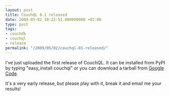```yaml
---
layout: post
title: CouchQL 0.1 released
date: 2009-05-02 10:22:51.000000000 +01:00
type: post
tags:
- couchdb
- couchql
- release
permalink: "/2009/05/02/couchql-01-released/"
---
```

I've just uploaded the first release of CouchQL. It can be installed from PyPI by typing "easy_install couchql" or you can download a tarball from [Google Code](http://code.google.com/p/couchql/downloads/list).

It's a very early release, but please play with it, break it and email me your results!
